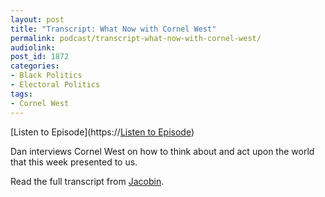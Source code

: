 ```yaml
---
layout: post
title: "Transcript: What Now with Cornel West"
permalink: podcast/transcript-what-now-with-cornel-west/
audiolink: 
post_id: 1872
categories: 
- Black Politics
- Electoral Politics
tags: 
- Cornel West
---
```


[Listen to Episode](https://<a class="btn btn-theme-primary" href="https://www.thedigradio.com/podcast/what-now-with-cornel-west/">Listen to Episode</a>)

Dan interviews Cornel West on how to think about and act upon the world that this week presented to us.

Read the full transcript from 
[Jacobin](https://jacobinmag.com/2020/12/cornel-west-interview-bernie-black-lives-matter).